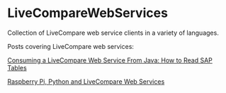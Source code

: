 # LiveCompareWebServices

Collection of LiveCompare web service clients in a variety of
languages.

Posts covering LiveCompare web services:

[Consuming a LiveCompare Web Service From Java: How to Read SAP Tables](https://ishare.intellicorp.com/cs/cto/b/ctrueman/posts/consuming-a-livecompare-web-service-from-java-and-how-to-read-sap-tables)

[Raspberry Pi, Python and LiveCompare Web Services](https://ishare.intellicorp.com/cs/cto/b/ctrueman/posts/raspberry-pi-python-and-livecompare-web-services)

